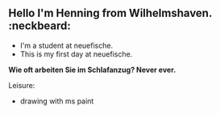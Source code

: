 ## Hello I'm Henning from Wilhelmshaven. :neckbeard:

- I'm a student at neuefische.
- This is my first day at neuefische.


**Wie oft arbeiten Sie im Schlafanzug? Never ever.**

Leisure:
- drawing with ms paint

